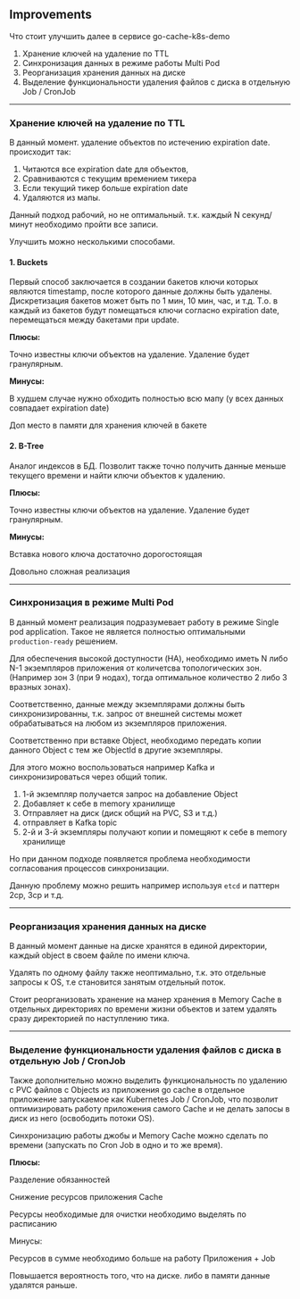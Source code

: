 ## Improvements

Что стоит улучшить далее в сервисе go-cache-k8s-demo

1. Хранение ключей на удаление по TTL
2. Синхронизация данных в режиме работы Multi Pod
3. Реорганизация хранения данных на диске
4. Выделение функциональности удаления файлов с диска в отдельную Job / CronJob

---

### Хранение ключей на удаление по TTL

В данный момент. удаление объектов по истечению expiration date. происходит так:

1. Читаются все expiration date для объектов,
2. Сравниваются с текущим времением тикера
3. Если текущий тикер больше expiration date
4. Удаляются из мапы.

Данный подход рабочий, но не оптимальный. т.к. каждый N секунд/минут необходимо пройти все записи.

Улучшить можно несколькими способами.

#### 1. Buckets

Первый способ заключается в создании бакетов ключи которых являются timestamp, после которого данные должны быть удалены. Дискретизация бакетов может быть по 1 мин, 10 мин, час, и т.д. Т.о. в каждый из бакетов будут помещаться ключи согласно expiration date, перемещаться между бакетами при update.

**Плюсы:**

Точно известны ключи объектов на удаление. Удаление будет гранулярным.

**Минусы:**

В худшем случае нужно обходить полностью всю мапу (у всех данных совпадает expiration date)

Доп место в памяти для хранения ключей в бакете

#### 2. B-Tree

Аналог индексов в БД. Позволит также точно получить данные меньше текущего времени и найти ключи объектов к удалению.

**Плюсы:**

Точно известны ключи объектов на удаление. Удаление будет гранулярным.

**Минусы:**

Вставка нового ключа достаточно дорогостоящая

Довольно сложная реализация

---

### Синхронизация в режиме Multi Pod

В данный момент реализация подразумевает работу в режиме Single pod application. Такое не является полностью оптимальными `production-ready` решением.

Для обеспечения высокой доступности (HA), необходимо иметь N либо N-1 экземпляров приложения от количетсва топологических зон. (Например зон 3 (при 9 нодах), тогда оптимальное количество 2 либо 3 вразных зонах).

Соответственно, данные между экземплярами должны быть синхронизированны, т.к. запрос от внешней системы может обрабатываться на любом из экземпляров приложения.

Соответственно при вставке Object, необходимо передать копии данного Object с тем же ObjectId в другие экземпляры.

Для этого можно воспользоваться например Kafka и синхронизироваться через общий топик.

1. 1-й экземпляр получается запрос на добавление Object
2. Добавляет к себе в memory хранилище
3. Отправляет на диск (диск общий на PVC, S3 и т.д.)
4. отправляет в Kafka topic
5. 2-й и 3-й экземпляры получают копии и помещяют к себе в memory хранилище

Но при данном подходе появляется проблема необходимости согласования процессов синхронизации.

Данную проблему можно решить например используя `etcd` и паттерн 2cp, 3cp и т.д.


---

### Реорганизация хранения данных на диске

В данный момент данные на диске хранятся в единой директории, каждый object в своем файле по имени ключа.

Удалять по одному файлу также неоптимально, т.к. это отдельные запросы к OS, т.е становится занятым отдельный поток.

Стоит реорганизовать хранение на манер хранения в Memory Cache в отдельных директориях по времени жизни объектов и затем удалять сразу директорией по наступлению тика.


---

### Выделение функциональности удаления файлов с диска в отдельную Job / CronJob

Также дополнительно можно выделить функциональность по удалению с PVC файлов с Objects из приложения go cache в отдельное приложение запускаемое как Kubernetes Job / CronJob, что позволит оптимизировать работу приложения самого Cache и не делать запосы в диск из него (освободить потоки OS).

Синхронизацию работы джобы и Memory Cache можно сделать по времени (запускать по Cron Job в одно и то же время).

**Плюсы:**

Разделение обязанностей

Снижение ресурсов приложения Cache

Ресурсы необходимые для очистки необходимо выделять по расписанию

Минусы:

Ресурсов в сумме необходимо больше на работу Приложения + Job

Повышается вероятность того, что на диске. либо в памяти данные удалятся раньше.
